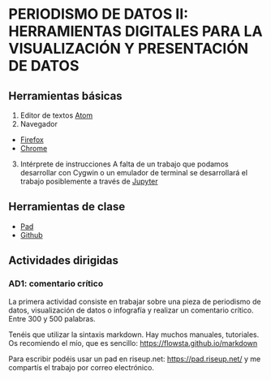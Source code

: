 # PERIODISMO DE DATOS II: HERRAMIENTAS DIGITALES PARA LA VISUALIZACIÓN Y PRESENTACIÓN DE DATOS

## Herramientas básicas
1. Editor de textos
[Atom](https://atom.io/)
2. Navegador
- [Firefox](https://mozilla.com/firefox)
- [Chrome](https://www.google.com/chrome/)
3. Intérprete de instrucciones
A falta de un trabajo que podamos desarrollar con Cygwin o un emulador de terminal se desarrollará el trabajo posiblemente a través de [Jupyter](https://jupyter.org/)

## Herramientas de clase
- [Pad](https://pad.riseup.net)
- [Github](https://github.com)

## Actividades dirigidas
### AD1: comentario crítico

La primera actividad consiste en trabajar sobre una pieza de periodismo de datos, visualización de datos o infografía y realizar un comentario crítico. Entre 300 y 500 palabras.

Tenéis que utilizar la sintaxis markdown. Hay muchos manuales, tutoriales. Os recomiendo el mío, que es sencillo: https://flowsta.github.io/markdown

Para escribir podéis usar un pad en riseup.net: https://pad.riseup.net/ y me compartís el trabajo por correo electrónico.
